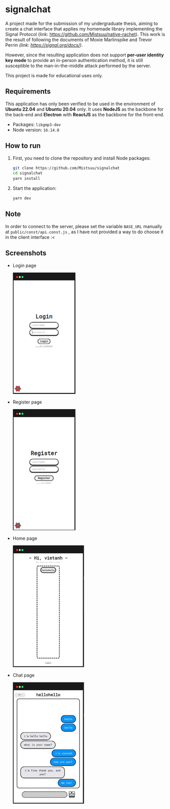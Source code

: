 # signalchat

A project made for the submission of my undergraduate thesis, aiming to create a chat interface that applies my homemade library implementing the Signal Protocol (link: https://github.com/Mistsuu/native-rachet). This work is the result of following the documents of Moxie Marlinspike and Trevor Perrin *(link: https://signal.org/docs/)*. 

However, since the resulting application does not support **per-user identity key mode** to provide an in-person authentication method, it is still susceptible to the man-in-the-middle attack performed by the server.

This project is made for educational uses only.

## Requirements

This application has only been verified to be used in the environment of **Ubuntu 22.04** and **Ubuntu 20.04** only. It uses **NodeJS** as the backbone for the back-end and **Electron** with **ReactJS** as the backbone for the front-end.

- Packages: `libgmp3-dev`
- Node version: `16.14.0`

## How to run

1. First, you need to clone the repository and install Node packages:

   ```bash
   git clone https://github.com/Mistsuu/signalchat
   cd signalchat
   yarn install
   ```

2. Start the application:

   ```bash
   yarn dev
   ```

## Note

In order to connect to the server, please set the variable `BASE_URL` manually at `public/const/api.const.js` , as I have not provided a way to do choose it in the client interface :<

## Screenshots

- Login page

  <img src="img/loginpage.png" alt="Login Page" style="zoom:50%;" />

- Register page

  <img src="img/registerpage.png" alt="Login Page" style="zoom:50%;" />

- Home page

  <img src="img/homepage.png" alt="Login Page" style="zoom:50%;" />

- Chat page

  <img src="img/chatpage.png" alt="Login Page" style="zoom:50%;" />
